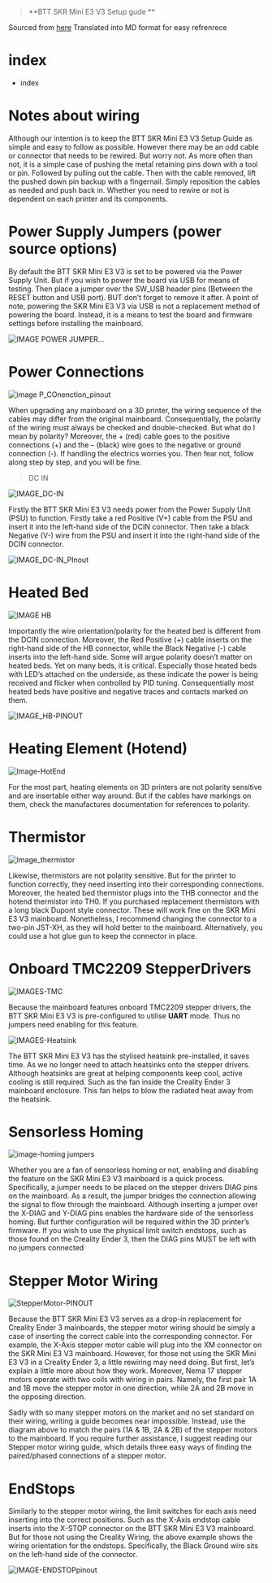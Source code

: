 >**BTT SKR Mini E3 V3 Setup gude **

Sourced from [here](https://www.makenprint.uk/3d-printing/3d-printing-guides/3d-printer-mainboard-installation-guides/btt-skr-mini-e3-v3-guides/btt-skr-mini-e3-v3-setup-guide/) Translated into MD format for easy refrenrece 
# index 

* index

# Notes about wiring 
Although our intention is to keep the BTT SKR Mini E3 V3 Setup Guide as simple and easy to follow as possible. However there may be an odd cable or connector that needs to be rewired. But worry not. As more often than not, it is a simple case of pushing the metal retaining pins down with a tool or pin. Followed by pulling out the cable. Then with the cable removed, lift the pushed down pin backup with a fingernail. Simply reposition the cables as needed and push back in.
Whether you need to rewire or not is dependent on each printer and its components.

# Power Supply Jumpers (power source options)
By default the BTT SKR Mini E3 V3 is set to be powered via the Power Supply Unit. But if you wish to power the board via USB for means of testing. Then place a jumper over the SW_USB header pins (Between the RESET button and USB port). BUT don’t forget to remove it after.
A point of note, powering the SKR Mini E3 V3 via USB is not a replacement method of powering the board. Instead, it is a means to test the board and firmware settings before installing the mainboard.

![IMAGE POWER JUMPER...](Images/power-jumper-SW_USB.jpg.png)

# Power Connections
![image P_COnenction_pinout](Images/Bigtree-Tech-BTT-SKR-Mini-E3-V3-power-connections.jpg)

When upgrading any mainboard on a 3D printer, the wiring sequence of the cables may differ from the original mainboard. Consequentially, the polarity of the wiring must always be checked and double-checked.
But what do I mean by polarity? Moreover, the + (red) cable goes to the positive connections (+) and the – (black) wire goes to the negative or ground connection (-).
If handling the electrics worries you. Then fear not, follow along step by step, and you will be fine.

> DC IN 

![IMAGE_DC-IN](Images/Bigtree-Tech-BTT-SKR-Mini-E3-V3-power-connections-DCIN.jpg)

Firstly the BTT SKR Mini E3 V3 needs power from the Power Supply Unit (PSU) to function. Firstly take a red Positive (V+) cable from the PSU and insert it into the left-hand side of the DCIN connector. Then take a black Negative (V-) wire from the PSU and insert it into the right-hand side of the DCIN connector.

![IMAGE_DC-IN_PInout](Images/DC_IN_pinout.png)

# Heated Bed
![IMAGE HB](Images/Bigtree-Tech-BTT-SKR-Mini-E3-V3-power-connections-HB-Heated-Bed-new.jpg)

Importantly the wire orientation/polarity for the heated bed is different from the DCIN connection. Moreover, the Red Positive (+) cable inserts on the right-hand side of the HB connector, while the Black Negative (-) cable inserts into the left-hand side.
Some will argue polarity doesn’t matter on heated beds. Yet on many beds, it is critical. Especially those heated beds with LED’s attached on the underside, as these indicate the power is being received and flicker when controlled by PID tuning. Consequentially most heated beds have positive and negative traces and contacts marked on them.

![IMAGE_HB-PINOUT](Images/BED_pinout.png)

# Heating Element (Hotend)

![Image-HotEnd](Images/Bigtree-Tech-BTT-SKR-Mini-E3-V3-power-connections-HotEnd-E0.jpg)

For the most part, heating elements on 3D printers are not polarity sensitive and are insertable either way around. But if the cables have markings on them, check the manufactures documentation for references to polarity.

# Thermistor 
![Image_thermistor](Images/Bigtree-Tech-BTT-SKR-Mini-E3-V3-thermistors.jpg)

Likewise, thermistors are not polarity sensitive. But for the printer to function correctly, they need inserting into their corresponding connections. Moreover, the heated bed thermistor plugs into the THB connector and the hotend thermistor into TH0.
If you purchased replacement thermistors with a long black Dupont style connector. These will work fine on the SKR Mini E3 V3 mainboard. Nonetheless, I recommend changing the connector to a two-pin JST-XH, as they will hold better to the mainboard. Alternatively, you could use a hot glue gun to keep the connector in place.

# Onboard TMC2209 StepperDrivers

![IMAGES-TMC](Images/skr_e3_turbo_setup-board-onboard_tmc2209.jpg)

Because the mainboard features onboard TMC2209 stepper drivers, the BTT SKR Mini E3 V3 is pre-configured to utilise **UART** mode. Thus no jumpers need enabling for this feature.

![IMAGES-Heatsink](Images/Bigtree-Tech-BTT-SKR-Mini-E3-V3-TMC2209-heatsink-and-stepper-motor-connectors-new.jpg)

The BTT SKR Mini E3 V3 has the stylised heatsink pre-installed, it saves time. As we no longer need to attach heatsinks onto the stepper drivers.
Although heatsinks are great at helping components keep cool, active cooling is still required. Such as the fan inside the Creality Ender 3 mainboard enclosure. This fan helps to blow the radiated heat away from the heatsink.

# Sensorless Homing 

![image-homing jumpers](Images/Bigtree-Tech-BTT-SKR-Mini-E3-V3-sensorless-homing-diag-pins.jpg)

Whether you are a fan of sensorless homing or not, enabling and disabling the feature on the SKR Mini E3 V3 mainboard is a quick process. Specifically, a jumper needs to be placed on the stepper drivers DIAG pins on the mainboard. As a result, the jumper bridges the connection allowing the signal to flow through the mainboard.
Although inserting a jumper over the X-DIAG and Y-DIAG pins enables the hardware side of the sensorless homing. But further configuration will be required within the 3D printer’s firmware.
If you wish to use the physical limit switch endstops, such as those found on the Creality Ender 3, then the DIAG pins MUST be left with no jumpers connected

# Stepper Motor Wiring

![StepperMotor-PINOUT](Images/Bigtree-Tech-BTT-SKR-Mini-E3-V3-stepper-motor-wiring-sequence.jpg)

Because the BTT SKR Mini E3 V3 serves as a drop-in replacement for Creality Ender 3 mainboards, the stepper motor wiring should be simply a case of inserting the correct cable into the corresponding connector. For example, the X-Axis stepper motor cable will plug into the XM connector on the SKR Mini E3 V3 mainboard.
However, for those not using the SKR Mini E3 V3 in a Creality Ender 3, a little rewiring may need doing.
But first, let’s explain a little more about how they work. Moreover, Nema 17 stepper motors operate with two coils with wiring in pairs. Namely, the first pair 1A and 1B move the stepper motor in one direction, while 2A and 2B move in the opposing direction.

Sadly with so many stepper motors on the market and no set standard on their wiring, writing a guide becomes near impossible. Instead, use the diagram above to match the pairs (1A & 1B, 2A & 2B) of the stepper motors to the mainboard. If you require further assistance, I suggest reading our Stepper motor wiring guide, which details three easy ways of finding the paired/phased connections of a stepper motor.

# EndStops
Similarly to the stepper motor wiring, the limit switches for each axis need inserting into the correct positions. Such as the X-Axis endstop cable inserts into the X-STOP connector on the BTT SKR Mini E3 V3 mainboard.
But for those not using the Creality Wiring, the above example shows the wiring orientation for the endstops. Specifically, the Black Ground wire sits on the left-hand side of the connector.

![IMAGE-ENDSTOPpinout](Images/ENDSTOPpinout.png)

